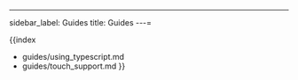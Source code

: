 
---
sidebar_label: Guides
title: Guides
---=

{{index
- guides/using_typescript.md
- guides/touch_support.md
}}